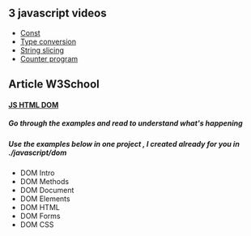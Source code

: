 ## 3 javascript videos



- [Const](https://www.youtube.com/watch?v=I68O9oazLbo&list=PLZPZq0r_RZOMRMjHB_IEBjOW_ufr00yG1&index=5)
- [Type conversion](https://www.youtube.com/watch?v=I68O9oazLbo&list=PLZPZq0r_RZOMRMjHB_IEBjOW_ufr00yG1&index=5)
- [String slicing](https://www.youtube.com/watch?v=UZqSpuUJPa0&list=PLZPZq0r_RZOMRMjHB_IEBjOW_ufr00yG1&index=10)
- [Counter program](https://www.youtube.com/watch?v=dKOT5LcouzQ&list=PLZPZq0r_RZOMRMjHB_IEBjOW_ufr00yG1&index=9)


## Article W3School

#### [JS HTML DOM](https://www.w3schools.com/js/js_htmldom.asp)

##### Go through the examples and read to understand what's happening
##### Use  the examples below in one project  , I created already for you  in ./javascript/dom
- DOM Intro
- DOM Methods
- DOM Document
- DOM Elements
- DOM HTML
- DOM Forms
- DOM CSS



